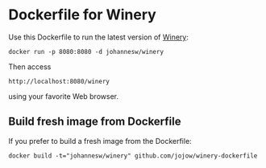 # Dockerfile for Winery

Use this Dockerfile to run the latest version of [Winery](http://www.eclipse.org/proposals/soa.winery):

    docker run -p 8080:8080 -d johannesw/winery

Then access

    http://localhost:8080/winery

using your favorite Web browser.

## Build fresh image from Dockerfile

If you prefer to build a fresh image from the Dockerfile:

    docker build -t="johannesw/winery" github.com/jojow/winery-dockerfile
